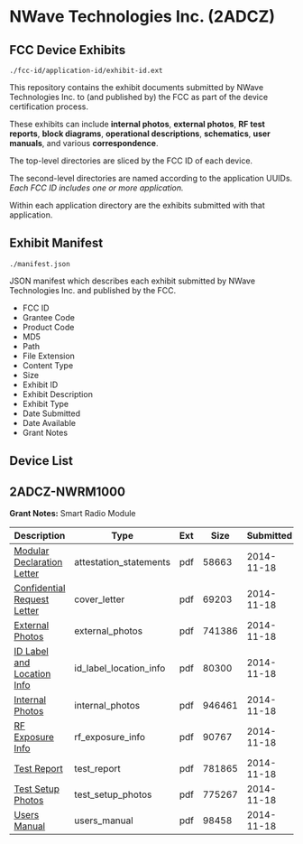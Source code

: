 # NWave Technologies Inc. (2ADCZ)
## FCC Device Exhibits

```
./fcc-id/application-id/exhibit-id.ext
```

This repository contains the exhibit documents submitted by NWave Technologies Inc. to (and published by) the FCC as part of the device certification process.

These exhibits can include **internal photos**, **external photos**, **RF test reports**, **block diagrams**, **operational descriptions**, **schematics**, **user manuals**, and various **correspondence**.

The top-level directories are sliced by the FCC ID of each device.

The second-level directories are named according to the application UUIDs. *Each FCC ID includes one or more application.*

Within each application directory are the exhibits submitted with that application. 

## Exhibit Manifest

```
./manifest.json
```

JSON manifest which describes each exhibit submitted by NWave Technologies Inc. and published by the FCC.

- FCC ID
- Grantee Code
- Product Code
- MD5
- Path
- File Extension
- Content Type
- Size
- Exhibit ID
- Exhibit Description
- Exhibit Type
- Date Submitted
- Date Available
- Grant Notes

## Device List
## 2ADCZ-NWRM1000
**Grant Notes:** Smart Radio Module

| Description | Type | Ext | Size | Submitted | Available |
| ----------- | ---- | --- | ---- | --------- | --------- |
| [Modular Declaration Letter](2ADCZ-NWRM1000/0ae1834f12b3f9fb3d0486e19111bd46/2448001.pdf) | attestation_statements | pdf | 58663 | 2014-11-18 | 2014-11-18 |
| [Confidential Request Letter](2ADCZ-NWRM1000/0ae1834f12b3f9fb3d0486e19111bd46/2448000.pdf) | cover_letter | pdf | 69203 | 2014-11-18 | 2014-11-18 |
| [External Photos](2ADCZ-NWRM1000/0ae1834f12b3f9fb3d0486e19111bd46/2448003.pdf) | external_photos | pdf | 741386 | 2014-11-18 | 2015-05-15 |
| [ID Label and Location Info](2ADCZ-NWRM1000/0ae1834f12b3f9fb3d0486e19111bd46/2448004.pdf) | id_label_location_info | pdf | 80300 | 2014-11-18 | 2014-11-18 |
| [Internal Photos](2ADCZ-NWRM1000/0ae1834f12b3f9fb3d0486e19111bd46/2448005.pdf) | internal_photos | pdf | 946461 | 2014-11-18 | 2015-05-15 |
| [RF Exposure Info](2ADCZ-NWRM1000/0ae1834f12b3f9fb3d0486e19111bd46/2448007.pdf) | rf_exposure_info | pdf | 90767 | 2014-11-18 | 2014-11-18 |
| [Test Report](2ADCZ-NWRM1000/0ae1834f12b3f9fb3d0486e19111bd46/2448009.pdf) | test_report | pdf | 781865 | 2014-11-18 | 2014-11-18 |
| [Test Setup Photos](2ADCZ-NWRM1000/0ae1834f12b3f9fb3d0486e19111bd46/2448010.pdf) | test_setup_photos | pdf | 775267 | 2014-11-18 | 2015-05-15 |
| [Users Manual](2ADCZ-NWRM1000/0ae1834f12b3f9fb3d0486e19111bd46/2448011.pdf) | users_manual | pdf | 98458 | 2014-11-18 | 2015-05-15 |

